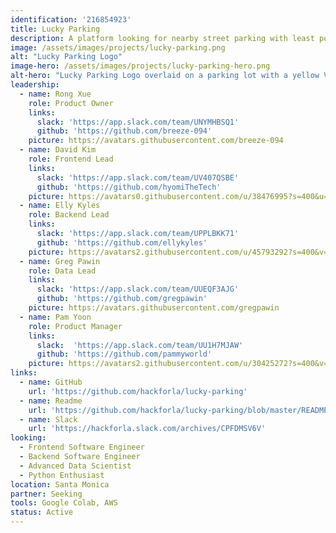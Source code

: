 ```yaml
---
identification: '216854923'
title: Lucky Parking
description: A platform looking for nearby street parking with least possibility of getting citation
image: /assets/images/projects/lucky-parking.png
alt: "Lucky Parking Logo"
image-hero: /assets/images/projects/lucky-parking-hero.png
alt-hero: "Lucky Parking Logo overlaid on a parking lot with a yellow Volkswagon"
leadership:
  - name: Rong Xue
    role: Product Owner
    links:
      slack: 'https://app.slack.com/team/UNYMHBSQ1'
      github: 'https://github.com/breeze-094'
    picture: https://avatars.githubusercontent.com/breeze-094
  - name: David Kim
    role: Frontend Lead
    links:
      slack: 'https://app.slack.com/team/UV407QSBE'
      github: 'https://github.com/hyomiTheTech'
    picture: https://avatars0.githubusercontent.com/u/38476995?s=400&u=43e9d12bf5a5df1b9347519fc1e4ef3991b9ae13&v=4
  - name: Elly Kyles
    role: Backend Lead
    links:
      slack: 'https://app.slack.com/team/UPPLBKK71'
      github: 'https://github.com/ellykyles'
    picture: https://avatars2.githubusercontent.com/u/45793292?s=400&v=4
  - name: Greg Pawin
    role: Data Lead
    links:
      slack: 'https://app.slack.com/team/UUEQF3AJG'
      github: 'https://github.com/gregpawin'
    picture: https://avatars.githubusercontent.com/gregpawin
  - name: Pam Yoon
    role: Product Manager
    links:
      slack:  'https://app.slack.com/team/UU1H7MJAW'
      github: 'https://github.com/pammyworld'
    picture: https://avatars2.githubusercontent.com/u/30425272?s=400&v=4
links:
  - name: GitHub
    url: 'https://github.com/hackforla/lucky-parking'
  - name: Readme
    url: 'https://github.com/hackforla/lucky-parking/blob/master/README.md'
  - name: Slack
    url: 'https://hackforla.slack.com/archives/CPFDMSV6V'
looking:
  - Frontend Software Engineer
  - Backend Software Engineer
  - Advanced Data Scientist
  - Python Enthusiast
location: Santa Monica
partner: Seeking
tools: Google Colab, AWS
status: Active
---
```

